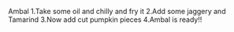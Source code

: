 Ambal
1.Take some oil and chilly and fry it
2.Add some jaggery and Tamarind
3.Now add cut pumpkin pieces
4.Ambal is ready!!